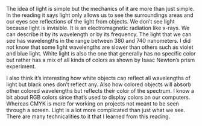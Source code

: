 The idea of light is simple but the mechanics of it are more than just simple. In the reading it says light only allows us to see the surroundings areas and our eyes see reflections of the light from objects. We don’t see light because light is invisible. It is an electromagnetic radiation like x-rays. We can describe it by its wavelength or by its frequency. The light that we can see has wavelengths in the range between 380 and 740 nanometers. I did not know that some light wavelengths are slower than others such as violet and blue light. White light is also the one that generally has no specific color but rather has a mix of all kinds of colors as shown by Isaac Newton’s prism experiment. 

I also think it’s interesting how white objects can reflect all wavelengths of light but black ones don’t reflect any. Also how colored objects will absorb other colored wavelengths but reflects their color of the spectrum. I know a bit about RGB colors since that’s used to display colors on our computers. Whereas CMYK is more for working on projects not meant to be seen through a screen. Light is a lot more complicated than just what we see. There are many technicalities to it that I learned from this reading. 


